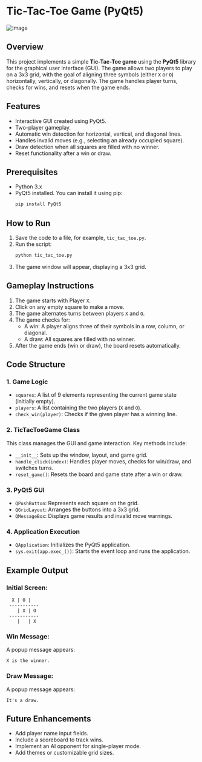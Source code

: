# Tic-Tac-Toe Game (PyQt5)
![image](https://github.com/user-attachments/assets/fe100827-f52c-447c-ae8d-10c1879d1e5b)


## Overview
This project implements a simple **Tic-Tac-Toe game** using the **PyQt5** library for the graphical user interface (GUI). 
The game allows two players to play on a 3x3 grid, with the goal of aligning three symbols (either `X` or `O`) horizontally, vertically, or diagonally. The game handles player turns, checks for wins, and resets when the game ends.

## Features
- Interactive GUI created using PyQt5.
- Two-player gameplay.
- Automatic win detection for horizontal, vertical, and diagonal lines.
- Handles invalid moves (e.g., selecting an already occupied square).
- Draw detection when all squares are filled with no winner.
- Reset functionality after a win or draw.

## Prerequisites
- Python 3.x
- PyQt5 installed. You can install it using pip:
  ```bash
  pip install PyQt5
  ```

## How to Run
1. Save the code to a file, for example, `tic_tac_toe.py`.
2. Run the script:
   ```bash
   python tic_tac_toe.py
   ```
3. The game window will appear, displaying a 3x3 grid.

## Gameplay Instructions
1. The game starts with Player `X`.
2. Click on any empty square to make a move.
3. The game alternates turns between players `X` and `O`.
4. The game checks for:
   - A win: A player aligns three of their symbols in a row, column, or diagonal.
   - A draw: All squares are filled with no winner.
5. After the game ends (win or draw), the board resets automatically.

## Code Structure
### 1. **Game Logic**
- `squares`: A list of 9 elements representing the current game state (initially empty).
- `players`: A list containing the two players (`X` and `O`).
- `check_win(player)`: Checks if the given player has a winning line.

### 2. **TicTacToeGame Class**
This class manages the GUI and game interaction. Key methods include:
- `__init__`: Sets up the window, layout, and game grid.
- `handle_click(index)`: Handles player moves, checks for win/draw, and switches turns.
- `reset_game()`: Resets the board and game state after a win or draw.

### 3. **PyQt5 GUI**
- `QPushButton`: Represents each square on the grid.
- `QGridLayout`: Arranges the buttons into a 3x3 grid.
- `QMessageBox`: Displays game results and invalid move warnings.

### 4. **Application Execution**
- `QApplication`: Initializes the PyQt5 application.
- `sys.exit(app.exec_())`: Starts the event loop and runs the application.

## Example Output
### Initial Screen:
```
  X | O |  
 -----------
    | X | O
 -----------
    |   | X
```
### Win Message:
A popup message appears:
```
X is the winner.
```
### Draw Message:
A popup message appears:
```
It's a draw.
```

## Future Enhancements
- Add player name input fields.
- Include a scoreboard to track wins.
- Implement an AI opponent for single-player mode.
- Add themes or customizable grid sizes.
